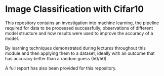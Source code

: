 # Image Classification with Cifar10

This repository contains an investigation into machine learning, the pipeline required for data to be processed successfully, observations of different model structure and how results were used to improve the accuracy of a model. 

By learning techniques demonstrated during lectures throughout this module and then applying them to a dataset, ideally with an outcome
that has accuracy better than a random guess (50/50).

A full report has also been provided for this repository.

